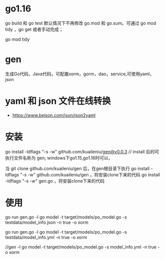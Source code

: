 # go1.16
go build 和 go test 默认情况下不再修改 go.mod 和 go.sum。可通过 go mod tidy ，go get 或者手动完成；

go mod tidy

# gen
生成Go代码，Java代码，可配置xorm，gorm，dao，service,可使用yaml，json

# yaml 和 json 文件在线转换
- https://www.bejson.com/json/json2yaml

# 安装
go install -ldflags "-s -w" github.com/kuaileniu/gen@v0.0.3 // install 后的可执行文件名称为 gen; windows下go1.15,go1.16时可以，

当 git clone github.com/kuaileniu/gen 后，在gen根目录下执行
go install -ldflags "-s -w" github.com/kuaileniu/gen ，将安装clone下来的代码
go install -ldflags "-s -w" gen.go ，将安装clone下来的代码

# 使用

go run gen.go -l go model -t target/models/po_model.go -s testdata/model_info.json -n true -o xorm

go run gen.go -l go model -t target/models/po_model.go -s testdata/model_info.yml -n true -o xorm


//gen -l go model -t target/models/po_model.go -s model_info.yml -n true -o xorm
